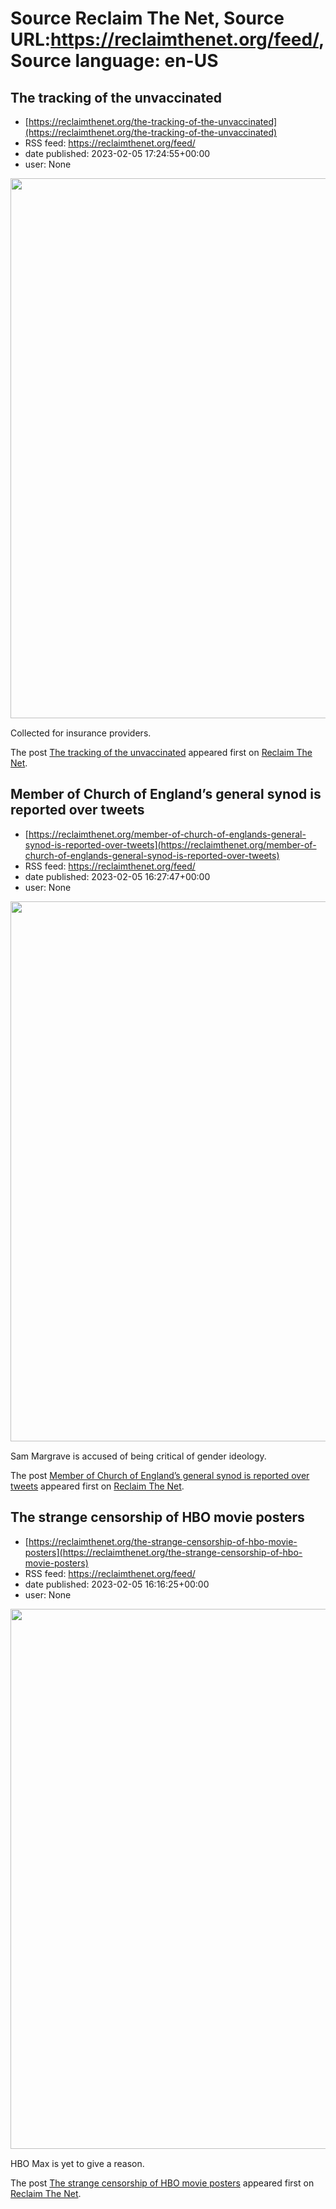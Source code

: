 # Source Reclaim The Net, Source URL:https://reclaimthenet.org/feed/, Source language: en-US

## The tracking of the unvaccinated
 - [https://reclaimthenet.org/the-tracking-of-the-unvaccinated](https://reclaimthenet.org/the-tracking-of-the-unvaccinated)
 - RSS feed: https://reclaimthenet.org/feed/
 - date published: 2023-02-05 17:24:55+00:00
 - user: None

<a href="https://reclaimthenet.org/the-tracking-of-the-unvaccinated" rel="nofollow" title="The tracking of the unvaccinated"><img alt="" class="webfeedsFeaturedVisual wp-post-image" height="864" src="https://reclaimthenet.org/wp-content/uploads/2023/02/vax-986.jpg" style="display: block; margin: auto; margin-bottom: 15px;" width="1536" /></a><p>Collected for insurance providers.</p>
<p>The post <a href="https://reclaimthenet.org/the-tracking-of-the-unvaccinated" rel="nofollow">The tracking of the unvaccinated</a> appeared first on <a href="https://reclaimthenet.org" rel="nofollow">Reclaim The Net</a>.</p>

## Member of Church of England’s general synod is reported over tweets
 - [https://reclaimthenet.org/member-of-church-of-englands-general-synod-is-reported-over-tweets](https://reclaimthenet.org/member-of-church-of-englands-general-synod-is-reported-over-tweets)
 - RSS feed: https://reclaimthenet.org/feed/
 - date published: 2023-02-05 16:27:47+00:00
 - user: None

<a href="https://reclaimthenet.org/member-of-church-of-englands-general-synod-is-reported-over-tweets" rel="nofollow" title="Member of Church of England’s general synod is reported over tweets"><img alt="" class="webfeedsFeaturedVisual wp-post-image" height="864" src="https://reclaimthenet.org/wp-content/uploads/2023/02/Sam-Margrave.jpg" style="display: block; margin: auto; margin-bottom: 15px;" width="1536" /></a><p>Sam Margrave is accused of being critical of gender ideology.</p>
<p>The post <a href="https://reclaimthenet.org/member-of-church-of-englands-general-synod-is-reported-over-tweets" rel="nofollow">Member of Church of England’s general synod is reported over tweets</a> appeared first on <a href="https://reclaimthenet.org" rel="nofollow">Reclaim The Net</a>.</p>

## The strange censorship of HBO movie posters
 - [https://reclaimthenet.org/the-strange-censorship-of-hbo-movie-posters](https://reclaimthenet.org/the-strange-censorship-of-hbo-movie-posters)
 - RSS feed: https://reclaimthenet.org/feed/
 - date published: 2023-02-05 16:16:25+00:00
 - user: None

<a href="https://reclaimthenet.org/the-strange-censorship-of-hbo-movie-posters" rel="nofollow" title="The strange censorship of HBO movie posters"><img alt="" class="webfeedsFeaturedVisual wp-post-image" height="864" src="https://reclaimthenet.org/wp-content/uploads/2023/02/hbo-cig-censor.jpg" style="display: block; margin: auto; margin-bottom: 15px;" width="1536" /></a><p>HBO Max is yet to give a reason.</p>
<p>The post <a href="https://reclaimthenet.org/the-strange-censorship-of-hbo-movie-posters" rel="nofollow">The strange censorship of HBO movie posters</a> appeared first on <a href="https://reclaimthenet.org" rel="nofollow">Reclaim The Net</a>.</p>
